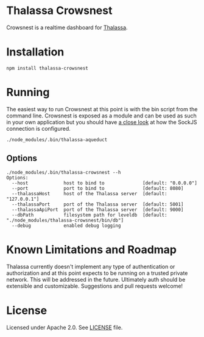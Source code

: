 Thalassa Crowsnest
==================

Crowsnest is a realtime dashboard for [Thalassa](https://github.com/PearsonEducation/thalassa).


# Installation

    npm install thalassa-crowsnest

# Running

The easiest way to run Crowsnest at this point is with the bin script from the command line. Crowsnest is exposed as a module and can be used as such in your own application but you should have [a close look](https://github.com/PearsonEducation/thalassa-crowsnest/blob/master/bin/server.js#L65) at how the SockJS connection is configured.

    ./node_modules/.bin/thalassa-aqueduct


## Options

	./node_modules/.bin/thalassa-crowsnest --h
	Options:
	  --host             host to bind to              [default: "0.0.0.0"]
	  --port             port to bind to              [default: 8080]
	  --thalassaHost     host of the Thalassa server  [default: "127.0.0.1"]
	  --thalassaPort     port of the Thalassa server  [default: 5001]
	  --thalassaApiPort  port of the Thalassa server  [default: 9000]
	  --dbPath           filesystem path for leveldb  [default: "./node_modules/thalassa-crowsnest/bin/db"]
	  --debug            enabled debug logging


# Known Limitations and Roadmap

Thalassa currently doesn't implement any type of authentication or authorization and at this point expects to be running on a trusted private network. This will be addressed in the future. Ultimately auth should be extensible and customizable. Suggestions and pull requests welcome!

# License

Licensed under Apache 2.0. See [LICENSE](https://github.com/PearsonEducation/thalassa-crowsnest/blob/master/LICENSE) file.